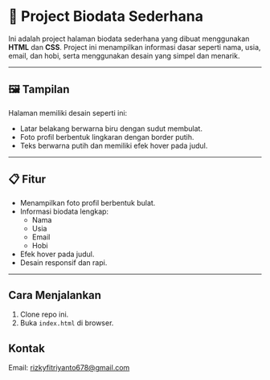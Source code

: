 # 📄 Project Biodata Sederhana

Ini adalah project halaman biodata sederhana yang dibuat menggunakan **HTML** dan **CSS**. Project ini menampilkan informasi dasar seperti nama, usia, email, dan hobi, serta menggunakan desain yang simpel dan menarik.

---

## 🖼️ Tampilan

Halaman memiliki desain seperti ini:

- Latar belakang berwarna biru dengan sudut membulat.
- Foto profil berbentuk lingkaran dengan border putih.
- Teks berwarna putih dan memiliki efek hover pada judul.

---

## 📋 Fitur

- Menampilkan foto profil berbentuk bulat.
- Informasi biodata lengkap:
  - Nama
  - Usia
  - Email
  - Hobi
- Efek hover pada judul.
- Desain responsif dan rapi.

---

## Cara Menjalankan

1. Clone repo ini.
2. Buka `index.html` di browser.

## Kontak

Email: rizkyfitriyanto678@gmail.com
